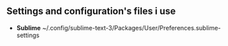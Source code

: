 ## Settings and configuration's files i use

- **Sublime**  ~/.config/sublime-text-3/Packages/User/Preferences.sublime-settings

